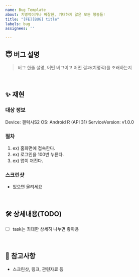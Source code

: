 ```yaml
---
name: Bug Template
about: 치명적이거나 짜잘한, 기대하지 않은 모든 행동들!
title: "[FE][BUG] title"
labels: bug
assignees: ''

---
```


## 😇 버그 설명
> 버그 한줄 설명, 어떤 버그이고 어떤 결과(치명적)를 초래하는지

<br/>



## ✨ 재현
### 대상 정보
Device: 갤럭시S2
OS: Android R (API 31)
ServiceVersion: v1.0.0

### 절차
1. ex) 홈화면에 접속한다.
2. ex) 로그인을 100번 누른다.
3. ex) 앱이 꺼진다.

### 스크린샷
- 있으면 올리세요

<br/>



## 🛠 상세내용(TODO)
- [ ] task는 최대한 상세히 나누면 좋아용

<br/>



## 📙 참고사항
- 스크린샷, 링크, 관련자료 등

<br/>
